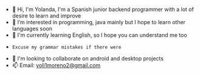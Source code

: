 - 👋 Hi, I'm Yolanda, I'm a Spanish junior backend programmer with a lot of desire to learn and improve
- 👀 I’m interested in programming, java mainly but I hope to learn other languages soon
- 🌱 I'm currently learning English, so I hope you can understand me too
-     Excuse my grammar mistakes if there were
- 💞️ I'm looking to collaborate on android and desktop projects
- 📫 Email: yoli1moreno2@gmail.com
